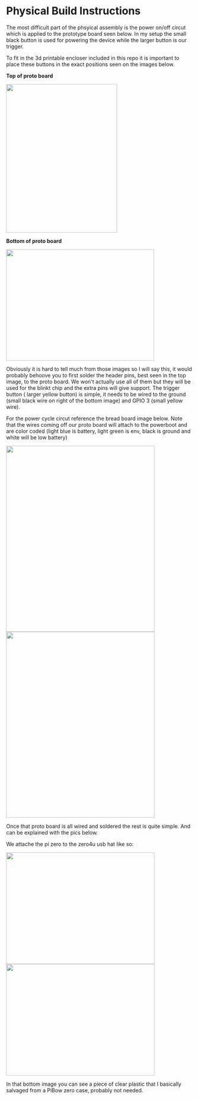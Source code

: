 # Physical Build Instructions

The most difficult part of the phsyical assembly is the power on/off circut which is applied to the prototype board seen below.  In my setup the small black button is used for powering the device while the larger button is our trigger.

To fit in the 3d printable encloser included in this repo it is important to place these buttons in the exact positions seen on the images below.

__Top of proto board__

<img src="https://github.com/eliddell1/FistBump/blob/master/schematics%26referenceImages/proto_board_top.jpg" width="299" height="399">    

__Bottom of proto board__

<img src="https://github.com/eliddell1/FistBump/blob/master/schematics%26referenceImages/proto_board_bottom.jpg"  width="399" height="299">

Obviously it is hard to tell much from those images so I will say this, it would probably behoove you to first solder the header pins, best seen in the top image, to the proto board.  We won't actually use all of them but they will be used for the blinkt chip and the extra pins will give support.  The trigger button ( larger yellow button) is simple, it needs to be wired to the ground (small black wire on right of the bottom image) and GPIO 3 (small yellow wire).

For the power cycle circut reference the bread board image below. Note that the wires coming off our proto board will attach to the powerboot and are color coded (light blue is battery, light green is env, black is ground and white will be low battery)

<img src="https://raw.githubusercontent.com/eliddell1/FistBump/master/schematics%26referenceImages/powerbutton_powerboost_1000C.png" width="400" height="500">

<img src="https://raw.githubusercontent.com/eliddell1/FistBump/master/schematics%26referenceImages/powerbutton_powerboost_500C.png" width="400" height="500">

Once that proto board is all wired and soldered the rest is quite simple. And can be explained with the pics below.

We attache the pi zero to the zero4u usb hat like so:

<img src="https://raw.githubusercontent.com/eliddell1/FistBump/master/schematics%26referenceImages/pi%2Busb_top.jpg" width="400" height="300">
<img src="https://raw.githubusercontent.com/eliddell1/FistBump/master/schematics%26referenceImages/pi%2Busb_bottom.jpg" width="400" height="300"> 

In that bottom image you can see a piece of clear plastic that I basically salvaged from a PiBow zero case, probably not needed.
